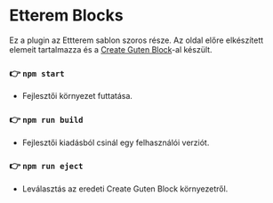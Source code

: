 # Etterem Blocks

Ez a plugin az Ettterem sablon szoros része. Az oldal előre elkészített elemeit tartalmazza és a [Create Guten Block](https://github.com/ahmadawais/create-guten-block)-al készült.

### 👉  `npm start`
- Fejlesztői környezet futtatása.

### 👉  `npm run build`
- Fejlesztői kiadásból csinál egy felhasználói verziót.

### 👉  `npm run eject`
- Leválasztás az eredeti Create Guten Block környezetről.